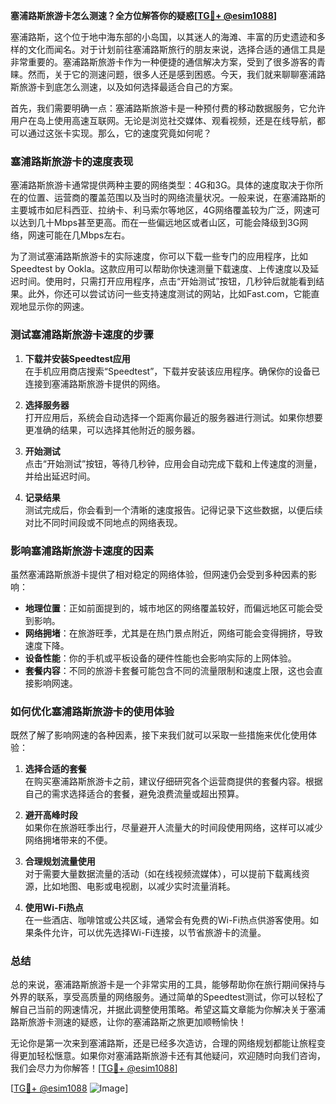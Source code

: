 **塞浦路斯旅游卡怎么测速？全方位解答你的疑惑[[TG💪+ @esim1088](https://t.me/s/esim1088)]**

塞浦路斯，这个位于地中海东部的小岛国，以其迷人的海滩、丰富的历史遗迹和多样的文化而闻名。对于计划前往塞浦路斯旅行的朋友来说，选择合适的通信工具是非常重要的。塞浦路斯旅游卡作为一种便捷的通信解决方案，受到了很多游客的青睐。然而，关于它的测速问题，很多人还是感到困惑。今天，我们就来聊聊塞浦路斯旅游卡到底怎么测速，以及如何选择最适合自己的方案。

首先，我们需要明确一点：塞浦路斯旅游卡是一种预付费的移动数据服务，它允许用户在岛上使用高速互联网。无论是浏览社交媒体、观看视频，还是在线导航，都可以通过这张卡实现。那么，它的速度究竟如何呢？

### 塞浦路斯旅游卡的速度表现

塞浦路斯旅游卡通常提供两种主要的网络类型：4G和3G。具体的速度取决于你所在的位置、运营商的覆盖范围以及当时的网络流量状况。一般来说，在塞浦路斯的主要城市如尼科西亚、拉纳卡、利马索尔等地区，4G网络覆盖较为广泛，网速可以达到几十Mbps甚至更高。而在一些偏远地区或者山区，可能会降级到3G网络，网速可能在几Mbps左右。

为了测试塞浦路斯旅游卡的实际速度，你可以下载一些专门的应用程序，比如Speedtest by Ookla。这款应用可以帮助你快速测量下载速度、上传速度以及延迟时间。使用时，只需打开应用程序，点击“开始测试”按钮，几秒钟后就能看到结果。此外，你还可以尝试访问一些支持速度测试的网站，比如Fast.com，它能直观地显示你的网速。

### 测试塞浦路斯旅游卡速度的步骤

1. **下载并安装Speedtest应用**  
   在手机应用商店搜索“Speedtest”，下载并安装该应用程序。确保你的设备已连接到塞浦路斯旅游卡提供的网络。

2. **选择服务器**  
   打开应用后，系统会自动选择一个距离你最近的服务器进行测试。如果你想要更准确的结果，可以选择其他附近的服务器。

3. **开始测试**  
   点击“开始测试”按钮，等待几秒钟，应用会自动完成下载和上传速度的测量，并给出延迟时间。

4. **记录结果**  
   测试完成后，你会看到一个清晰的速度报告。记得记录下这些数据，以便后续对比不同时间段或不同地点的网络表现。

### 影响塞浦路斯旅游卡速度的因素

虽然塞浦路斯旅游卡提供了相对稳定的网络体验，但网速仍会受到多种因素的影响：

- **地理位置**：正如前面提到的，城市地区的网络覆盖较好，而偏远地区可能会受到影响。
- **网络拥堵**：在旅游旺季，尤其是在热门景点附近，网络可能会变得拥挤，导致速度下降。
- **设备性能**：你的手机或平板设备的硬件性能也会影响实际的上网体验。
- **套餐内容**：不同的旅游卡套餐可能包含不同的流量限制和速度上限，这也会直接影响网速。

### 如何优化塞浦路斯旅游卡的使用体验

既然了解了影响网速的各种因素，接下来我们就可以采取一些措施来优化使用体验：

1. **选择合适的套餐**  
   在购买塞浦路斯旅游卡之前，建议仔细研究各个运营商提供的套餐内容。根据自己的需求选择适合的套餐，避免浪费流量或超出预算。

2. **避开高峰时段**  
   如果你在旅游旺季出行，尽量避开人流量大的时间段使用网络，这样可以减少网络拥堵带来的不便。

3. **合理规划流量使用**  
   对于需要大量数据流量的活动（如在线视频流媒体），可以提前下载离线资源，比如地图、电影或电视剧，以减少实时流量消耗。

4. **使用Wi-Fi热点**  
   在一些酒店、咖啡馆或公共区域，通常会有免费的Wi-Fi热点供游客使用。如果条件允许，可以优先选择Wi-Fi连接，以节省旅游卡的流量。

### 总结

总的来说，塞浦路斯旅游卡是一个非常实用的工具，能够帮助你在旅行期间保持与外界的联系，享受高质量的网络服务。通过简单的Speedtest测试，你可以轻松了解自己当前的网速情况，并据此调整使用策略。希望这篇文章能为你解决关于塞浦路斯旅游卡测速的疑惑，让你的塞浦路斯之旅更加顺畅愉快！

无论你是第一次来到塞浦路斯，还是已经多次造访，合理的网络规划都能让旅程变得更加轻松惬意。如果你对塞浦路斯旅游卡还有其他疑问，欢迎随时向我们咨询，我们会尽力为你解答！[[TG💪+ @esim1088](https://t.me/s/esim1088)]

[[TG💪+ @esim1088](https://t.me/s/esim1088) ![Image](https://i.postimg.cc/4NQfJmqS/Snipaste-2025-05-13-00-14-12.png)]